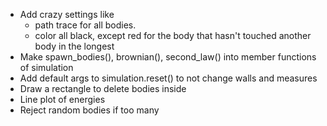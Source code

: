 - Add crazy settings like 
    - path trace for all bodies.
    - color all black, except red for the body that hasn't touched another body in the longest
- Make spawn_bodies(), brownian(), second_law() into member functions of simulation
- Add default args to simulation.reset() to not change walls and measures
- Draw a rectangle to delete bodies inside
- Line plot of energies
- Reject random bodies if too many
